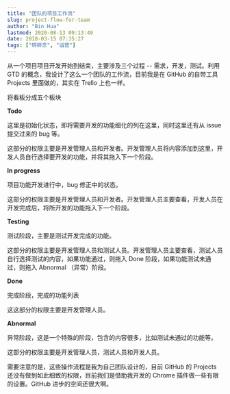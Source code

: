 ```yaml
---
title: "团队的项目工作流"
slug: project-flow-for-team
author: "Bin Hua"
lastmod: 2020-08-13 09:13:49
date: 2018-03-15 07:35:27
tags: ["碎碎念", "运营"]
---
```


从一个项目项目开发开始到结束，主要涉及三个过程 -- 需求，开发，测试。利用 GTD 的概念，我设计了这么一个团队的工作流，目前我是在 GitHub 的自带工具 Projects 里面做的，其实在 Trello 上也一样。

将看板分成五个板块

**Todo**

这里是初始化状态，即将需要开发的功能细化的列在这里，同时这里还有从 issue 提交过来的 bug 等。

这部分的权限主要是开发管理人员和开发者。开发管理人员将内容添加到这里，开发人员自行选择要开发的功能，并将其拖入下一个阶段。

**In progress**

项目功能开发进行中，bug 修正中的状态。

这部分的权限主要是开发管理人员和开发者。开发管理人员主要查看，开发人员在开发完成后，将所开发的功能拖入下一个阶段。

**Testing**

测试阶段，主要是测试开发完成的功能。

这部分的权限主要是开发管理人员和测试人员。开发管理人员主要查看，测试人员自行选择测试的内容，如果功能通过，则拖入 Done 阶段，如果功能测试未通过，则拖入 Abnormal （异常）阶段。

**Done**

完成阶段，完成的功能列表

这这部分的权限主要是开发管理人员。

**Abnormal**

异常阶段，这是一个特殊的阶段，包含的内容很多，比如测试未通过的功能等。

这部分的权限主要是开发管理人员，测试人员和开发人员。

需要注意的是，这些操作流程是我为自己团队设计的，目前 GitHub 的 Projects 还没有做到如此细致的权限，目前我们是借助我开发的 Chrome 插件做一些有限的设置。GitHub 进步的空间还很大啊。